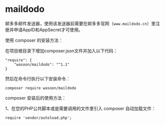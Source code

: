 # maildodo
邮多多邮件发送器，使用该发送器前需要在邮多多官网（`www.maildodo.cn`）里注册并申请AppID和AppSecret才可使用。

使用 composer 的安装方法：

在项目根目录下增加composer.json文件并加入以下代码：

    "require": {
        "wasoon/maildodo": "^1.1"
    }

然后在命令行执行以下安装命令：

`composer require wasoon/maildodo`

composer 安装后的使用方法：

1、在您的PHP公共脚本或是需要调用的文件里引入 composer 自动加载文件：

`require 'vendor/autoload.php';`